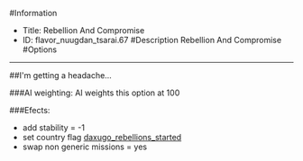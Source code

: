 #Information
 - Title: Rebellion And Compromise
 - ID: flavor_nuugdan_tsarai.67
#Description
Rebellion And Compromise
#Options

___
##I'm getting a headache…

###AI weighting:
AI weights this option at 100


###Efects:<ul><li>add stability = -1</li><li>set country flag [daxugo_rebellions_started](../flags/daxugo_rebellions_started.md)</li><li>swap non generic missions = yes</li></ul>
